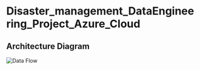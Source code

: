 # Disaster_management_DataEngineering_Project_Azure_Cloud
## Architecture Diagram
![Data Flow](http://url/to/img.png)
